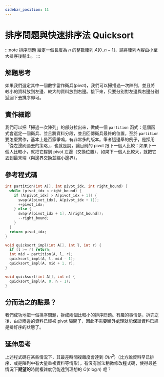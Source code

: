```yaml
---
sidebar_position: 11
---
```


# 排序問題與快速排序法 Quicksort

:::note 排序問題
給定一個長度為 $n$ 的整數陣列 $A[0..n-1]$，請將陣列內容由小至大排序後輸出。
:::

## 解題思考

如果我們選定其中一個數字當作衛兵(pivot)，我們可以掃描過一次陣列，並且將較小的資料放到左邊、較大的資料放到右邊。接下來，只要分別對左邊與右邊分別遞迴下去排序即可。

## 實作細節

我們可以把「掃過一次陣列」的部分拉出來，做成一個 `partition` 函式：這個函式會選定一個衛兵、並且將資料分段，並且回傳衛兵最終的位置。至於 `partition` 要怎麼實作，基本上是百家爭鳴，有非常多的版本。筆者這邊舉的例子，是採用「從左邊刷過去的策略」，也就是說，讓目前的 pivot 跟下一個人比較：如果下一個人比較小，就把它趕到 pivot 左邊（交換位置）、如果下一個人比較大，就把它丟到最末端（與邊界交換並縮小邊界）。

## 參考程式碼

```cpp
int partition(int A[], int pivot_idx, int right_bound) {
  while (pivot_idx < right_bound) {
    if (A[pivot_idx] > A[pivot_idx + 1]) {
      swap(A[pivot_idx], A[pivot_idx + 1]);
      ++pivot_idx;
    } else {
      swap(A[pivot_idx + 1], A[right_bound]);
      --right_bound;
    }
  }
  return pivot_idx;
}

void quicksort_impl(int A[], int l, int r) {
  if (l >= r) return;
  int mid = partition(A, l, r);
  quicksort_impl(A, l, mid - 1);
  quicksort_impl(A, mid + 1, r);
}

void quicksort(int A[], int n) {
  quicksort_impl(A, 0, n - 1);
}
```

## 分而治之的點是？

我們成功地把一個排序問題，拆成兩個比較小的排序問題。有趣的事情是，拆完之後，由於兩邊的資料已經被 pivot 隔開了，因此不需要額外處理就能保證資料已經是排好序的狀態了。

## 延伸思考

上述程式碼在某些情況下，其最差時間複雜度會達到 $\Theta(n^2)$（比方說資料早已排序、或是陣列中有大量重複資料等情形）。有沒有辦法稍微修改程式碼，使得最差情況下**期望的**時間複雜度仍能達到理想的 $O(n\log n)$ 呢？
